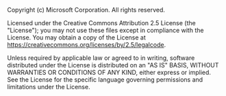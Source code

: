 Copyright (c) Microsoft Corporation. All rights reserved.

Licensed under the Creative Commons Attribution 2.5 License (the "License"); you may not use these files except in compliance with the License. You may obtain a copy of the License at https://creativecommons.org/licenses/by/2.5/legalcode.

Unless required by applicable law or agreed to in writing, software distributed under the License is distributed on an "AS IS" BASIS, WITHOUT WARRANTIES OR CONDITIONS OF ANY KIND, either express or implied. See the License for the specific language governing permissions and limitations under the License.
